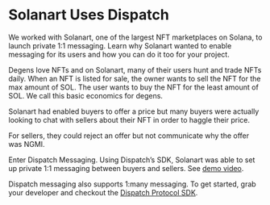 # Solanart Uses Dispatch

We worked with Solanart, one of the largest NFT marketplaces on Solana, to launch private 1:1 messaging. Learn why Solanart wanted to enable messaging for its users and how you can do it too for your project. 

Degens love NFTs and on Solanart, many of their users hunt and trade NFTs daily. When an NFT is listed for sale, the owner wants to sell the NFT for the max amount of SOL. The user wants to buy the NFT for the least amount of SOL. We call this basic economics for degens.

Solanart had enabled buyers to offer a price but many buyers were actually looking to chat with sellers about their NFT in order to haggle their price. 

For sellers, they could reject an offer but not communicate why the offer was NGMI. 

Enter Dispatch Messaging. Using Dispatch’s SDK, Solanart was able to set up private 1:1 messaging between buyers and sellers. See [demo video](https://twitter.com/i/status/1512595540017659905).

Dispatch messaging also supports 1:many messaging. To get started, grab your developer and checkout the [Dispatch Protocol SDK](/docs/developer).